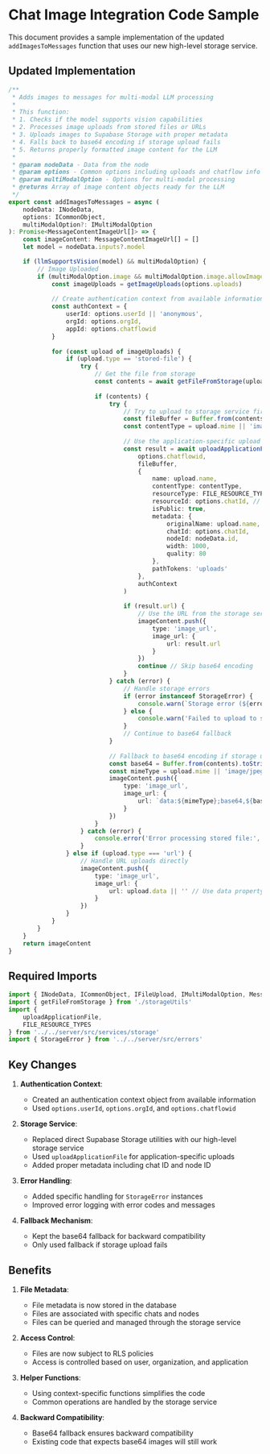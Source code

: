 # Chat Image Integration Code Sample

This document provides a sample implementation of the updated `addImagesToMessages` function that uses our new high-level storage service.

## Updated Implementation

```typescript
/**
 * Adds images to messages for multi-modal LLM processing
 * 
 * This function:
 * 1. Checks if the model supports vision capabilities
 * 2. Processes image uploads from stored files or URLs
 * 3. Uploads images to Supabase Storage with proper metadata
 * 4. Falls back to base64 encoding if storage upload fails
 * 5. Returns properly formatted image content for the LLM
 * 
 * @param nodeData - Data from the node
 * @param options - Common options including uploads and chatflow info
 * @param multiModalOption - Options for multi-modal processing
 * @returns Array of image content objects ready for the LLM
 */
export const addImagesToMessages = async (
    nodeData: INodeData,
    options: ICommonObject,
    multiModalOption?: IMultiModalOption
): Promise<MessageContentImageUrl[]> => {
    const imageContent: MessageContentImageUrl[] = []
    let model = nodeData.inputs?.model

    if (llmSupportsVision(model) && multiModalOption) {
        // Image Uploaded
        if (multiModalOption.image && multiModalOption.image.allowImageUploads && options?.uploads && options?.uploads.length > 0) {
            const imageUploads = getImageUploads(options.uploads)
            
            // Create authentication context from available information
            const authContext = {
                userId: options.userId || 'anonymous',
                orgId: options.orgId,
                appId: options.chatflowid
            }
            
            for (const upload of imageUploads) {
                if (upload.type == 'stored-file') {
                    try {
                        // Get the file from storage
                        const contents = await getFileFromStorage(upload.name, options.chatflowid, options.chatId)
                        
                        if (contents) {
                            try {
                                // Try to upload to storage service first
                                const fileBuffer = Buffer.from(contents)
                                const contentType = upload.mime || 'image/jpeg'
                                
                                // Use the application-specific upload function
                                const result = await uploadApplicationFile(
                                    options.chatflowid,
                                    fileBuffer,
                                    {
                                        name: upload.name,
                                        contentType: contentType,
                                        resourceType: FILE_RESOURCE_TYPES.IMAGE,
                                        resourceId: options.chatId, // Associate with chat ID
                                        isPublic: true,
                                        metadata: {
                                            originalName: upload.name,
                                            chatId: options.chatId,
                                            nodeId: nodeData.id,
                                            width: 1000,
                                            quality: 80
                                        },
                                        pathTokens: 'uploads'
                                    },
                                    authContext
                                )
                                
                                if (result.url) {
                                    // Use the URL from the storage service
                                    imageContent.push({
                                        type: 'image_url',
                                        image_url: {
                                            url: result.url
                                        }
                                    })
                                    continue // Skip base64 encoding
                                }
                            } catch (error) {
                                // Handle storage errors
                                if (error instanceof StorageError) {
                                    console.warn(`Storage error (${error.code}): ${error.message}`)
                                } else {
                                    console.warn('Failed to upload to storage, falling back to base64:', error)
                                }
                                // Continue to base64 fallback
                            }
                            
                            // Fallback to base64 encoding if storage upload fails
                            const base64 = Buffer.from(contents).toString('base64')
                            const mimeType = upload.mime || 'image/jpeg'
                            imageContent.push({
                                type: 'image_url',
                                image_url: {
                                    url: `data:${mimeType};base64,${base64}`
                                }
                            })
                        }
                    } catch (error) {
                        console.error('Error processing stored file:', error)
                    }
                } else if (upload.type === 'url') {
                    // Handle URL uploads directly
                    imageContent.push({
                        type: 'image_url',
                        image_url: {
                            url: upload.data || '' // Use data property instead of url
                        }
                    })
                }
            }
        }
    }
    return imageContent
}
```

## Required Imports

```typescript
import { INodeData, ICommonObject, IFileUpload, IMultiModalOption, MessageContentImageUrl } from './Interface'
import { getFileFromStorage } from './storageUtils'
import { 
    uploadApplicationFile, 
    FILE_RESOURCE_TYPES 
} from '../../server/src/services/storage'
import { StorageError } from '../../server/src/errors'
```

## Key Changes

1. **Authentication Context**:
   - Created an authentication context object from available information
   - Used `options.userId`, `options.orgId`, and `options.chatflowid`

2. **Storage Service**:
   - Replaced direct Supabase Storage utilities with our high-level storage service
   - Used `uploadApplicationFile` for application-specific uploads
   - Added proper metadata including chat ID and node ID

3. **Error Handling**:
   - Added specific handling for `StorageError` instances
   - Improved error logging with error codes and messages

4. **Fallback Mechanism**:
   - Kept the base64 fallback for backward compatibility
   - Only used fallback if storage upload fails

## Benefits

1. **File Metadata**:
   - File metadata is now stored in the database
   - Files are associated with specific chats and nodes
   - Files can be queried and managed through the storage service

2. **Access Control**:
   - Files are now subject to RLS policies
   - Access is controlled based on user, organization, and application

3. **Helper Functions**:
   - Using context-specific functions simplifies the code
   - Common operations are handled by the storage service

4. **Backward Compatibility**:
   - Base64 fallback ensures backward compatibility
   - Existing code that expects base64 images will still work 